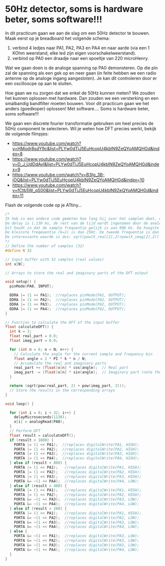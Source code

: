 # 50Hz detector, soms is hardware beter, soms software!!!
In dit practicum gaan we aan de slag om een 50Hz detector te bouwen. 
Maak eerst op je breadboard het volgende schema:
1) verbind 4 ledjes naar PA1, PA2, PA3 en PA4 en naar aarde (via een 1 KOhm weerstand, elke led zijn eigen voorschakelweerstand).
2) verbind op PA0 een draadje naar een spoeltje van 220 microHenry.

Wat we gaan doen is de analoge spanning op PA0 demonsteren. Op die pin zal de spanning als een gek op en neer gaan (in feite hebben we een radio antenne op de analoge ingang aangesloten). Je kan dit controleren door er een oscilloscpe op aan te sluiten.

Hoe gaan we nu zorgen dat we enkel de 50Hz kunnen meten? We zouden het kunnen oplossen met hardware. Dan zouden we een versterking en een smalbandig bandfilter moeten bouwen. Voor dit practicum gaan we het anders (goedkoper) oplossen! Met software....
Soms is hardware beter, soms software!!!

We gaan een discrete fourier transformatie gebruiken om heel precies de 50Hz component te selecteren. Wil je weten hoe DFT precies werkt, bekijk de volgende filmpjes:
- https://www.youtube.com/watch?v=HModr8sdY9c&list=PLYw0dTiJ5EuHcopU4kblN9ZeQYoAMQHGd&index=8
- https://www.youtube.com/watch?v=D_J_UdDdAvI&list=PLYw0dTiJ5EuHcopU4kblN9ZeQYoAMQHGd&index=9
- https://www.youtube.com/watch?v=B3Ig_3B-iOQ&list=PLYw0dTiJ5EuHcopU4kblN9ZeQYoAMQHGd&index=10
- https://www.youtube.com/watch?v=fCtb5W_qS00&list=PLYw0dTiJ5EuHcopU4kblN9ZeQYoAMQHGd&index=11

Flash de volgende code op je ATtiny...

```c++
/*
Ik heb in een andere code gemeten hoe lang hij over het samplen doet, daar komt uit dat de sample tijd gelijk is 1.25 ms. 
De delay is 1.130 ms, de rest van de tijd wordt ingenomen door de analogRead.
Dit houdt in dat de sample frequentie gelijk is aan 800 Hz. De hoogste frequentie die je kan detecteren is 400Hz. 
De kleinste freqeuentie (k=1) is dan 25Hz. De tweede frequentie is dan 50 Hz!!!!
De interessante waarde is dus: sqrt(pow(X_real[2],2)+pow(X_imag[2],2)) 
*/
// Define the number of samples (32)
#define N 32

// Input buffer with 32 samples (real values)
int x[N];

// Arrays to store the real and imaginary parts of the DFT output

void setup() {
  pinMode(PA0, INPUT);

  DDRA |= (1 << PA1);  //replaces pinMode(PA1, OUTPUT);
  DDRA |= (1 << PA2);  //replaces pinMode(PA2, OUTPUT);
  DDRA |= (1 << PA3);  //replaces pinMode(PA2, OUTPUT);
  DDRA |= (1 << PA4);  //replaces pinMode(PA2, OUTPUT);
}

// Function to calculate the DFT of the input buffer
float calculateDFT() {
  int k = 2;
  float real_part = 0.0;
  float imag_part = 0.0;

  for (int n = 0; n < N; n++) {
    // Calculate the angle for the current sample and frequency bin
    float angle = 2 * PI * k * n / N;
    // Accumulate the real and imaginary parts
    real_part += (float)x[n] * cos(angle);  // Real part
    imag_part -= (float)x[n] * sin(angle);  // Imaginary part (note the negative sign)
  }

  return (sqrt(pow(real_part, 2) + pow(imag_part, 2)));
  // Store the results in the corresponding arrays
}

void loop() {

  for (int i = 0; i < 32; i++) {
    delayMicroseconds(1130);
    x[i] = analogRead(PA0);
  }
  // Perform DFT
  float result = calculateDFT();
  if (result > 1600) {
    PORTA |= (1 << PA1);  //replaces digitalWrite(PA1, HIGH);
    PORTA |= (1 << PA2);  //replaces digitalWrite(PA2, HIGH);
    PORTA |= (1 << PA3);  //replaces digitalWrite(PA3, HIGH);
    PORTA |= (1 << PA4);  //replaces digitalWrite(PA4, HIGH);
  } else if (result > 800) {
    PORTA |= (1 << PA1);   //replaces digitalWrite(PA1, HIGH);
    PORTA |= (1 << PA2);   //replaces digitalWrite(PA2, HIGH);
    PORTA |= (1 << PA3);   //replaces digitalWrite(PA3, HIGH);
    PORTA &= ~(1 << PA4);  //replaces digitalWrite(PA4, LOW);
  } else if (result > 400) {
    PORTA |= (1 << PA1);   //replaces digitalWrite(PA1, HIGH);
    PORTA |= (1 << PA2);   //replaces digitalWrite(PA2, HIGH);
    PORTA &= ~(1 << PA3);  //replaces digitalWrite(PA3, LOW);
    PORTA &= ~(1 << PA4);  //replaces digitalWrite(PA4, LOW);
  } else if (result > 200) {
    PORTA |= (1 << PA1);   //replaces digitalWrite(PA1, HIGH);
    PORTA &= ~(1 << PA2);  //replaces digitalWrite(PA2, LOW);
    PORTA &= ~(1 << PA3);  //replaces digitalWrite(PA3, LOW);
    PORTA &= ~(1 << PA4);  //replaces digitalWrite(PA4, LOW);
  } else {
    PORTA &= ~(1 << PA1);  //replaces digitalWrite(PA3, LOW);
    PORTA &= ~(1 << PA2);  //replaces digitalWrite(PA3, LOW);
    PORTA &= ~(1 << PA3);  //replaces digitalWrite(PA3, LOW);
    PORTA &= ~(1 << PA4);  //replaces digitalWrite(PA4, LOW);
  }
}
